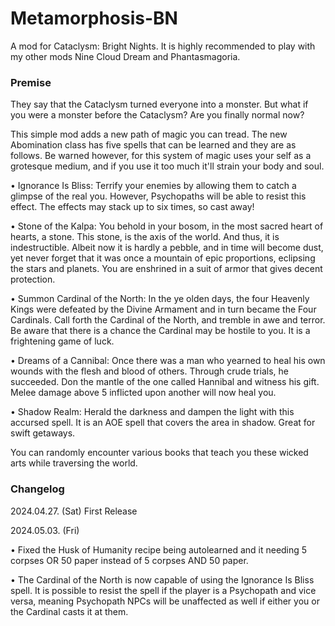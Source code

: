# Metamorphosis-BN
A mod for Cataclysm: Bright Nights. It is highly recommended to play with my other mods Nine Cloud Dream and Phantasmagoria.
### Premise
They say that the Cataclysm turned everyone into a monster. But what if you were a monster before the Cataclysm? Are you finally normal now?

This simple mod adds a new path of magic you can tread. The new Abomination class has five spells that can be learned and they are as follows. Be warned however, for this system of magic uses your self as a grotesque medium, and if you use it too much it'll strain your body and soul.

• Ignorance Is Bliss: Terrify your enemies by allowing them to catch a glimpse of the real you. However, Psychopaths will be able to resist this effect. The effects may stack up to six times, so cast away!

• Stone of the Kalpa: You behold in your bosom, in the most sacred heart of hearts, a stone. This stone, is the axis of the world. And thus, it is indestructible. Albeit now it is hardly a pebble, and in time will become dust, yet never forget that it was once a mountain of epic proportions, eclipsing the stars and planets. You are enshrined in a suit of armor that gives decent protection.

• Summon Cardinal of the North: In the ye olden days, the four Heavenly Kings were defeated by the Divine Armament and in turn became the Four Cardinals. Call forth the Cardinal of the North, and tremble in awe and terror. Be aware that there is a chance the Cardinal may be hostile to you. It is a frightening game of luck.

• Dreams of a Cannibal: Once there was a man who yearned to heal his own wounds with the flesh and blood of others. Through crude trials, he succeeded. Don the mantle of the one called Hannibal and witness his gift. Melee damage above 5 inflicted upon another will now heal you.

• Shadow Realm: Herald the darkness and dampen the light with this accursed spell. It is an AOE spell that covers the area in shadow. Great for swift getaways.

You can randomly encounter various books that teach you these wicked arts while traversing the world.

### Changelog
2024.04.27. (Sat) First Release

2024.05.03. (Fri)

• Fixed the Husk of Humanity recipe being autolearned and it needing 5 corpses OR 50 paper instead of 5 corpses AND 50 paper.

• The Cardinal of the North is now capable of using the Ignorance Is Bliss spell. It is possible to resist the spell if the player is a Psychopath and vice versa, meaning Psychopath NPCs will be unaffected as well if either you or the Cardinal casts it at them.
